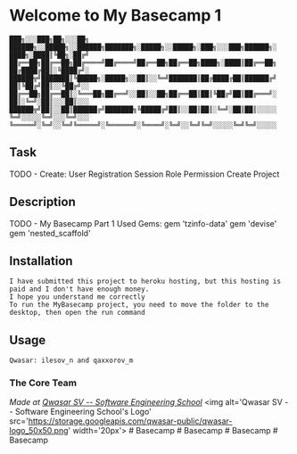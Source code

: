 # Welcome to My Basecamp 1
```
███╗░░░███╗██╗░░░██╗  ██████╗░░█████╗░░██████╗███████╗░█████╗░░█████╗░███╗░░░███╗██████╗░
████╗░████║╚██╗░██╔╝  ██╔══██╗██╔══██╗██╔════╝██╔════╝██╔══██╗██╔══██╗████╗░████║██╔══██╗
██╔████╔██║░╚████╔╝░  ██████╦╝███████║╚█████╗░█████╗░░██║░░╚═╝███████║██╔████╔██║██████╔╝
██║╚██╔╝██║░░╚██╔╝░░  ██╔══██╗██╔══██║░╚═══██╗██╔══╝░░██║░░██╗██╔══██║██║╚██╔╝██║██╔═══╝░
██║░╚═╝░██║░░░██║░░░  ██████╦╝██║░░██║██████╔╝███████╗╚█████╔╝██║░░██║██║░╚═╝░██║██║░░░░░
╚═╝░░░░░╚═╝░░░╚═╝░░░  ╚═════╝░╚═╝░░╚═╝╚═════╝░╚══════╝░╚════╝░╚═╝░░╚═╝╚═╝░░░░░╚═╝╚═╝░░░░░
```
## Task
TODO - Create:  User Registration
                Session
                Role Permission
                Create Project
## Description
TODO - My Basecamp Part 1
        Used Gems:
            gem 'tzinfo-data'
            gem 'devise'
            gem 'nested_scaffold'
## Installation
    I have submitted this project to heroku hosting, but this hosting is paid and I don't have enough money.    
    I hope you understand me correctly
    To run the MyBasecamp project, you need to move the folder to the desktop, then open the run command

## Usage
    Qwasar: ilesov_n and qaxxorov_m

### The Core Team


<span><i>Made at <a href='https://qwasar.io'>Qwasar SV -- Software Engineering School</a></i></span>
<span><img alt='Qwasar SV -- Software Engineering School's Logo' src='https://storage.googleapis.com/qwasar-public/qwasar-logo_50x50.png' width='20px'></span>
#   B a s e c a m p  
 #   B a s e c a m p  
 #   B a s e c a m p  
 # Basecamp
